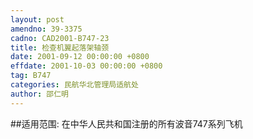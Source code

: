 ```yaml
---
layout: post
amendno: 39-3375
cadno: CAD2001-B747-23
title: 检查机翼起落架轴颈
date: 2001-09-12 00:00:00 +0800
effdate: 2001-10-03 00:00:00 +0800
tag: B747
categories: 民航华北管理局适航处
author: 邵仁明
---
```


##适用范围:
在中华人民共和国注册的所有波音747系列飞机

